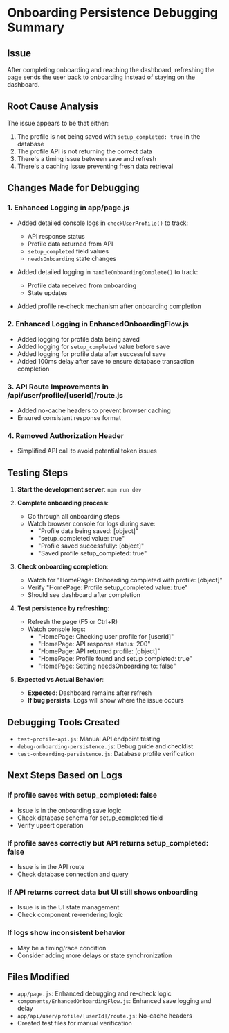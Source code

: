 # Onboarding Persistence Debugging Summary

## Issue
After completing onboarding and reaching the dashboard, refreshing the page sends the user back to onboarding instead of staying on the dashboard.

## Root Cause Analysis
The issue appears to be that either:
1. The profile is not being saved with `setup_completed: true` in the database
2. The profile API is not returning the correct data
3. There's a timing issue between save and refresh
4. There's a caching issue preventing fresh data retrieval

## Changes Made for Debugging

### 1. Enhanced Logging in app/page.js
- Added detailed console logs in `checkUserProfile()` to track:
  - API response status
  - Profile data returned from API
  - `setup_completed` field values
  - `needsOnboarding` state changes

- Added detailed logging in `handleOnboardingComplete()` to track:
  - Profile data received from onboarding
  - State updates

- Added profile re-check mechanism after onboarding completion

### 2. Enhanced Logging in EnhancedOnboardingFlow.js
- Added logging for profile data being saved
- Added logging for `setup_completed` value before save
- Added logging for profile data after successful save
- Added 100ms delay after save to ensure database transaction completion

### 3. API Route Improvements in /api/user/profile/[userId]/route.js
- Added no-cache headers to prevent browser caching
- Ensured consistent response format

### 4. Removed Authorization Header
- Simplified API call to avoid potential token issues

## Testing Steps

1. **Start the development server**: `npm run dev`

2. **Complete onboarding process**:
   - Go through all onboarding steps
   - Watch browser console for logs during save:
     - "Profile data being saved: [object]"
     - "setup_completed value: true"  
     - "Profile saved successfully: [object]"
     - "Saved profile setup_completed: true"

3. **Check onboarding completion**:
   - Watch for "HomePage: Onboarding completed with profile: [object]"
   - Verify "HomePage: Profile setup_completed value: true"
   - Should see dashboard after completion

4. **Test persistence by refreshing**:
   - Refresh the page (F5 or Ctrl+R)
   - Watch console logs:
     - "HomePage: Checking user profile for [userId]"
     - "HomePage: API response status: 200"
     - "HomePage: API returned profile: [object]"
     - "HomePage: Profile found and setup completed: true"
     - "HomePage: Setting needsOnboarding to: false"

5. **Expected vs Actual Behavior**:
   - **Expected**: Dashboard remains after refresh
   - **If bug persists**: Logs will show where the issue occurs

## Debugging Tools Created

- `test-profile-api.js`: Manual API endpoint testing
- `debug-onboarding-persistence.js`: Debug guide and checklist
- `test-onboarding-persistence.js`: Database profile verification

## Next Steps Based on Logs

### If profile saves with setup_completed: false
- Issue is in the onboarding save logic
- Check database schema for setup_completed field
- Verify upsert operation

### If profile saves correctly but API returns setup_completed: false
- Issue is in the API route
- Check database connection and query

### If API returns correct data but UI still shows onboarding
- Issue is in the UI state management
- Check component re-rendering logic

### If logs show inconsistent behavior
- May be a timing/race condition
- Consider adding more delays or state synchronization

## Files Modified
- `app/page.js`: Enhanced debugging and re-check logic
- `components/EnhancedOnboardingFlow.js`: Enhanced save logging and delay
- `app/api/user/profile/[userId]/route.js`: No-cache headers
- Created test files for manual verification